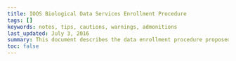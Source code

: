 ```yaml
---
title: IOOS Biological Data Services Enrollment Procedure
tags: []
keywords: notes, tips, cautions, warnings, admonitions
last_updated: July 3, 2016
summary: This document describes the data enrollment procedure proposed by IOOS DMAC to support sharing and integration of aquatic biological data.
toc: false
---
```

